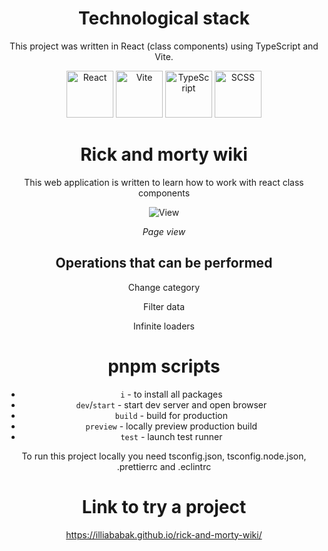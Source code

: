 <div align="center">

# Technological stack

This project was written in React (class components) using TypeScript and Vite.

<img src="https://cdn.freebiesupply.com/logos/large/2x/react-1-logo-png-transparent.png" alt="React" width="75" height="75" style="object-fit: cover;">
<img src="https://upload.wikimedia.org/wikipedia/commons/f/f1/Vitejs-logo.svg" alt="Vite" width="75" height="75" style="object-fit: cover">
<img src="https://static-00.iconduck.com/assets.00/typescript-icon-icon-1024x1024-vh3pfez8.png" alt="TypeScript" width="75" height="75" style="object-fit: cover;">
<img src="https://cdn-icons-png.flaticon.com/512/5968/5968358.png" alt="SCSS" width="75" height="75" style="object-fit: cover;">

# Rick and morty wiki

This web application is written to learn how to work with react class components

![View](https://docs.google.com/uc?id=1soeEvQS6oE2_cePGr1IkS5Gza0qy7rs4)

<i>Page view</i>

## Operations that can be performed

<p>Change category</p>
<p>Filter data</p>
<p>Infinite loaders</p>

# pnpm scripts

- `i` - to install all packages
- `dev`/`start` - start dev server and open browser
- `build` - build for production
- `preview` - locally preview production build
- `test` - launch test runner

To run this project locally you need tsconfig.json, tsconfig.node.json, .prettierrc and .eclintrc

# Link to try a project

https://illiababak.github.io/rick-and-morty-wiki/

</div>
